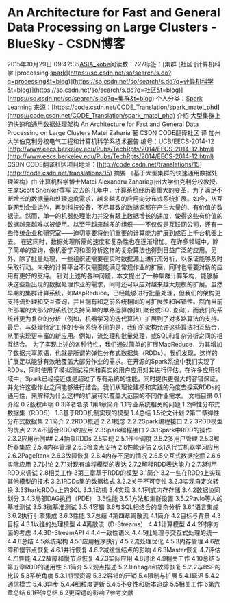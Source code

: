 # An Architecture for Fast and General Data Processing on Large Clusters - BlueSky - CSDN博客
2015年10月29日 09:42:35[ASIA_kobe](https://me.csdn.net/ASIA_kobe)阅读数：727标签：[集群																[社区																[计算机科学																[processing																[spark](https://so.csdn.net/so/search/s.do?q=spark&t=blog)](https://so.csdn.net/so/search/s.do?q=processing&t=blog)](https://so.csdn.net/so/search/s.do?q=计算机科学&t=blog)](https://so.csdn.net/so/search/s.do?q=社区&t=blog)](https://so.csdn.net/so/search/s.do?q=集群&t=blog)
个人分类：[Spark Learning](https://blog.csdn.net/ASIA_kobe/article/category/5912555)
来源：[https://code.csdn.net/CODE_Translation/spark_matei_phd](https://code.csdn.net/CODE_Translation/spark_matei_phd)
介绍
大型集群上的快速和通用数据处理架构
An Architecture for Fast and General Data Processing on Large Clusters
Matei Zaharia 著
CSDN CODE翻译社区 译
加州大学伯克利分校电气工程和计算机科学系技术报告
编号：UCB/EECS-2014-12
[http://www.eecs.berkeley.edu/Pubs/TechRpts/2014/EECS-2014-12.html](http://www.eecs.berkeley.edu/Pubs/TechRpts/2014/EECS-2014-12.html)
CSDN CODE翻译社区项目地址：[http://code.csdn.net/translations/15](http://code.csdn.net/translations/15)
摘要
《基于大型集群的快速通用数据处理架构》由 计算机科学博士Matei Alexandru Zaharia加州大学伯克利分校教授、主席Scott Shenker撰写
过去的几年中，计算系统经历着重大的变革，为了满足不断增长的数据量和处理速度需求，越来越多的应用向分布式系统扩展。如今，从互联网到企业运作，再到科技设备，不尽其数的数据源都在产生大量的、有价值的数据流。然而，单一的机器处理能力并没有跟上数据增长的速度，使得这些有价值的数据越来越难以被使用。以至于越来越多的组织——不仅仅是互联网公司，还有一些传统企业和研究室——迫切需要将他们重要的计算能力扩展到成百上千台机器上去。
在这同时，数据处理所需的速度和复杂性也在逐渐增加。在许多领域中，除了简单的查询，像机器学习和图分析这样的复杂算法也得到日益广泛的应用。另外，除了批量处理，一些组织还需要在实时数据源上进行流分析，以保证能够及时采取行动。未来的计算平台不仅需要能满足常规作业的扩展，同时也需要对新的应用有更好的支持。
针对上述的各种问题，本文提出了一种集群计算架构，能够解决这些新出现的数据处理作业的需求，同时还可以应对越来越大规模的扩展。虽然早期的集群计算系统，如MapReduce，已经能够进行批量处理，但我们的架构更支持流处理和交互查询，并且拥有和之前系统相同的可扩展性和容错性。然而当前所部署的大部分的系统仅支持简单的单路运算(例如,聚合或SQL查询)，而我们的系统针更为复杂的分析（例如，机器学习的迭代算法）扩展到了对多路算法的支持。最后，与处理特定工作的专有系统不同的是，我们的架构允许这些算法相互结合，从而实现更丰富的新应用。例如，流处理和批量处理，或SQL和复杂分析之间的相互结合。
为了实现上述的各种特性，我们通过简单的扩展MapReduce，为其增加了数据共享原语，也就是所谓的弹性分布式数据集（RDDs）。我们发现，这样的扩展足以能够有效地覆盖大部分作业的需求。在开源的Spark系统中我们实现了RDDs，同时使用了模拟测试程序和真实的用户应用对其进行评估。在许多应用领域中，Spark已经接近或是超过了专有系统的性能，同时提供更强大的容错保证，并允许这些作业之间能够进行结合。我们从理论建模和实践的角度去探索RDDs的通用性，来解释为什么这样的扩展可以覆盖大范围的不同作业需求。
文档目录
0.1介绍
0.2版权声明
0.3译者名录
1第1章简介
1.1专业系统相关的问题
1.2弹性分布式数据集（RDDS）
1.3基于RDD机制实现的模型
1.4总结
1.5论文计划
2第二章弹性分布式数据集
2.1简介
2.2RDD概述
2.2.1概念
2.2.2Spark编程接口
2.2.3RDD模型的优点
2.2.4不适合RDDs的应用
2.3Spark编程接口
2.3.1Spark中RDD的操作
2.3.2应用示例##
2.4抽象RDDs
2.5实现
2.5.1作业调度
2.5.2多用户管理
2.5.3解析器集成
2.5.4内存管理
2.5.5检查点支持
2.6性能评估
2.6.1迭代式机器学习应用
2.6.2PageRank
2.6.3故障恢复
2.6.4内存不足的情况
2.6.5交互式数据挖掘
2.6.6实际应用
2.7讨论
2.7.1对现有编程模型的表达
2.7.2解释RDD表达能力
2.7.3利用RDD来调试
2.8相关工作
3第三章基于RDD的模型
3.1简介
3.2一些在RDDs上实现其他模型的技术
3.2.1RDDs里的数据格式
3.2.2关于不可变性
3.2.3实现自定义转换
3.3Shark:RDDs上的SQL
3.3.1动机
3.4实现
3.4.1列式内存存储
3.4.2数据协同划分
3.4.3局部DAG执行（PDE）
3.5性能
3.5.1方法和集群设置
3.5.2Pavlo等人的基准测试
3.5.3微基准测试
3.5.4容错
3.6与SQL相结合的复杂分析
3.6.1语言集成
3.6.2执行引擎集成
3.6.3性能
3.7总结
4第四章离散流
4.1简介
4.2目标与背景
4.3目标
4.3.1以往的处理模型
4.4离散流（D-Streams）
4.4.1计算模型
4.4.2时序方面的考虑
4.4.3D-StreamAPI
4.4.4一致性语义
4.4.5批处理与交互式处理的统一
4.4.6总结
4.5系统架构
4.5.1应用程序执行
4.5.2流处理优化
4.5.3内存管理
4.6故障和慢节点恢复
4.6.1并行恢复
4.6.2减缓慢结点的影响
4.6.3Master恢复
4.7评估
4.7.1性能
4.7.2故障和慢节点恢复
4.7.3实际应用
4.8讨论
4.9相关工作
4.10总结
5第五章RDD的通用性
5.1简介
5.2观点描述
5.2.1lineage和故障恢复
5.2.2与BSP的比较
5.3系统角度
5.3.1瓶颈资源
5.3.2容错的开销
5.4限制与扩展
5.4.1延迟
5.4.2通信模式
5.4.3异步
5.4.4细粒度更新
5.4.5不变性和版本追踪
5.5相关工作
6第六章总结
6.1经验总结
6.2更深远的影响
7参考文献
